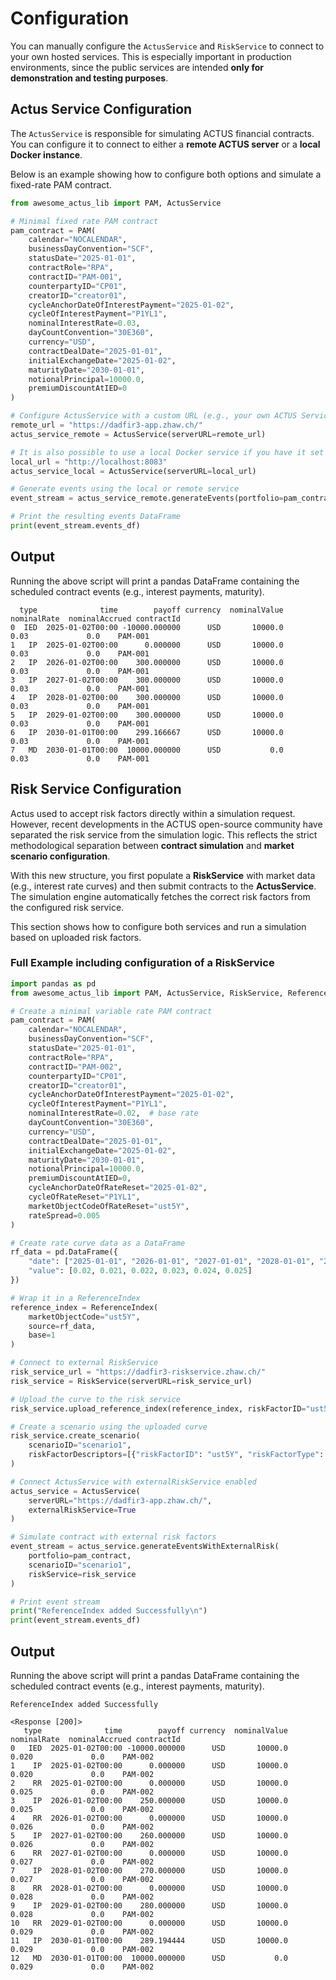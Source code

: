 # Configuration

You can manually configure the `ActusService` and `RiskService` to connect to your own hosted services. This is especially important in production environments, since the public services are intended **only for demonstration and testing purposes**.

## Actus Service Configuration

The `ActusService` is responsible for simulating ACTUS financial contracts. You can configure it to connect to either a **remote ACTUS server** or a **local Docker instance**.

Below is an example showing how to configure both options and simulate a fixed-rate PAM contract.

```python
from awesome_actus_lib import PAM, ActusService

# Minimal fixed rate PAM contract
pam_contract = PAM(
    calendar="NOCALENDAR",
    businessDayConvention="SCF",
    statusDate="2025-01-01",
    contractRole="RPA",
    contractID="PAM-001",
    counterpartyID="CP01",
    creatorID="creator01",
    cycleAnchorDateOfInterestPayment="2025-01-02",
    cycleOfInterestPayment="P1YL1",
    nominalInterestRate=0.03,
    dayCountConvention="30E360",
    currency="USD",
    contractDealDate="2025-01-01",
    initialExchangeDate="2025-01-02",
    maturityDate="2030-01-01",
    notionalPrincipal=10000.0,
    premiumDiscountAtIED=0
)

# Configure ActusService with a custom URL (e.g., your own ACTUS Service)
remote_url = "https://dadfir3-app.zhaw.ch/"
actus_service_remote = ActusService(serverURL=remote_url)

# It is also possible to use a local Docker service if you have it set up.
local_url = "http://localhost:8083"
actus_service_local = ActusService(serverURL=local_url)

# Generate events using the local or remote service
event_stream = actus_service_remote.generateEvents(portfolio=pam_contract)

# Print the resulting events DataFrame
print(event_stream.events_df)
```
## Output

Running the above script will print a pandas DataFrame containing the scheduled contract events (e.g., interest payments, maturity).

```text
  type              time        payoff currency  nominalValue  nominalRate  nominalAccrued contractId
0  IED  2025-01-02T00:00 -10000.000000      USD       10000.0         0.03             0.0    PAM-001
1   IP  2025-01-02T00:00      0.000000      USD       10000.0         0.03             0.0    PAM-001
2   IP  2026-01-02T00:00    300.000000      USD       10000.0         0.03             0.0    PAM-001
3   IP  2027-01-02T00:00    300.000000      USD       10000.0         0.03             0.0    PAM-001
4   IP  2028-01-02T00:00    300.000000      USD       10000.0         0.03             0.0    PAM-001
5   IP  2029-01-02T00:00    300.000000      USD       10000.0         0.03             0.0    PAM-001
6   IP  2030-01-01T00:00    299.166667      USD       10000.0         0.03             0.0    PAM-001
7   MD  2030-01-01T00:00  10000.000000      USD           0.0         0.03             0.0    PAM-001
```

## Risk Service Configuration

Actus used to accept risk factors directly within a simulation request. However, recent developments in the ACTUS open-source community have separated the risk service from the simulation logic. This reflects the strict methodological separation between **contract simulation** and **market scenario configuration**.

With this new structure, you first populate a **RiskService** with market data (e.g., interest rate curves) and then submit contracts to the **ActusService**. The simulation engine automatically fetches the correct risk factors from the configured risk service.

This section shows how to configure both services and run a simulation based on uploaded risk factors.


### Full Example including configuration of a RiskService

```python
import pandas as pd
from awesome_actus_lib import PAM, ActusService, RiskService, ReferenceIndex

# Create a minimal variable rate PAM contract
pam_contract = PAM(
    calendar="NOCALENDAR",
    businessDayConvention="SCF",
    statusDate="2025-01-01",
    contractRole="RPA",
    contractID="PAM-002",
    counterpartyID="CP01",
    creatorID="creator01",
    cycleAnchorDateOfInterestPayment="2025-01-02",
    cycleOfInterestPayment="P1YL1",
    nominalInterestRate=0.02,  # base rate
    dayCountConvention="30E360",
    currency="USD",
    contractDealDate="2025-01-01",
    initialExchangeDate="2025-01-02",
    maturityDate="2030-01-01",
    notionalPrincipal=10000.0,
    premiumDiscountAtIED=0,
    cycleAnchorDateOfRateReset="2025-01-02",
    cycleOfRateReset="P1YL1",
    marketObjectCodeOfRateReset="ust5Y",
    rateSpread=0.005
)

# Create rate curve data as a DataFrame
rf_data = pd.DataFrame({
    "date": ["2025-01-01", "2026-01-01", "2027-01-01", "2028-01-01", "2029-01-01", "2030-01-01"],
    "value": [0.02, 0.021, 0.022, 0.023, 0.024, 0.025]
})

# Wrap it in a ReferenceIndex
reference_index = ReferenceIndex(
    marketObjectCode="ust5Y",
    source=rf_data,
    base=1
)

# Connect to external RiskService
risk_service_url = "https://dadfir3-riskservice.zhaw.ch/"
risk_service = RiskService(serverURL=risk_service_url)

# Upload the curve to the risk service
risk_service.upload_reference_index(reference_index, riskFactorID="ust5Y")

# Create a scenario using the uploaded curve
risk_service.create_scenario(
    scenarioID="scenario1",
    riskFactorDescriptors=[{"riskFactorID": "ust5Y", "riskFactorType": "ReferenceIndex"}]
)

# Connect ActusService with externalRiskService enabled
actus_service = ActusService(
    serverURL="https://dadfir3-app.zhaw.ch/",
    externalRiskService=True
)

# Simulate contract with external risk factors
event_stream = actus_service.generateEventsWithExternalRisk(
    portfolio=pam_contract,
    scenarioID="scenario1",
    riskService=risk_service
)

# Print event stream
print("ReferenceIndex added Successfully\n")
print(event_stream.events_df)
```
## Output

Running the above script will print a pandas DataFrame containing the scheduled contract events (e.g., interest payments, maturity).

```text
ReferenceIndex added Successfully

<Response [200]>
   type              time        payoff currency  nominalValue  nominalRate  nominalAccrued contractId
0   IED  2025-01-02T00:00 -10000.000000      USD       10000.0        0.020             0.0    PAM-002
1    IP  2025-01-02T00:00      0.000000      USD       10000.0        0.020             0.0    PAM-002
2    RR  2025-01-02T00:00      0.000000      USD       10000.0        0.025             0.0    PAM-002
3    IP  2026-01-02T00:00    250.000000      USD       10000.0        0.025             0.0    PAM-002
4    RR  2026-01-02T00:00      0.000000      USD       10000.0        0.026             0.0    PAM-002
5    IP  2027-01-02T00:00    260.000000      USD       10000.0        0.026             0.0    PAM-002
6    RR  2027-01-02T00:00      0.000000      USD       10000.0        0.027             0.0    PAM-002
7    IP  2028-01-02T00:00    270.000000      USD       10000.0        0.027             0.0    PAM-002
8    RR  2028-01-02T00:00      0.000000      USD       10000.0        0.028             0.0    PAM-002
9    IP  2029-01-02T00:00    280.000000      USD       10000.0        0.028             0.0    PAM-002
10   RR  2029-01-02T00:00      0.000000      USD       10000.0        0.029             0.0    PAM-002
11   IP  2030-01-01T00:00    289.194444      USD       10000.0        0.029             0.0    PAM-002
12   MD  2030-01-01T00:00  10000.000000      USD           0.0        0.029             0.0    PAM-002
```
